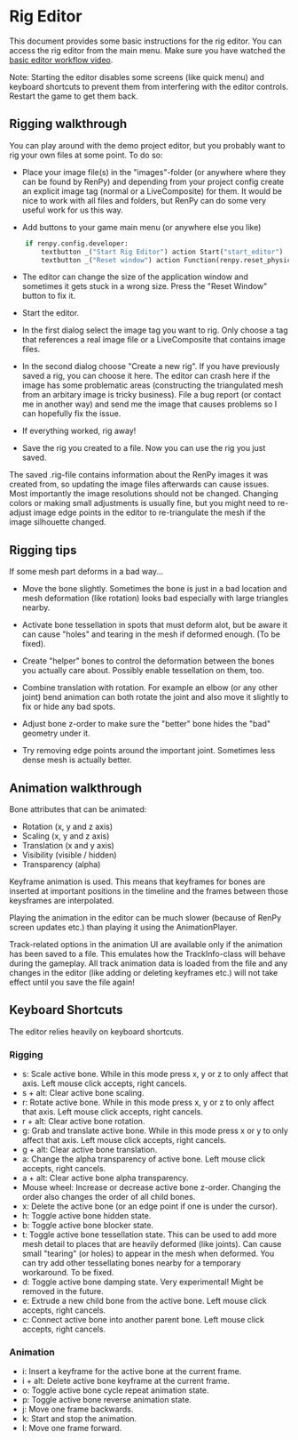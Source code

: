 
# Rig Editor

This document provides some basic instructions for the rig editor. You can access the rig editor from the main menu. Make sure you have watched the [basic editor workflow video](https://www.youtube.com/watch?v=NHJu0OYBERE).

Note: Starting the editor disables some screens (like quick menu) and keyboard shortcuts to prevent them from interfering with the editor controls. Restart the game to get them back.

## Rigging walkthrough

You can play around with the demo project editor, but you probably want to rig your own files at some point. To do so:

* Place your image file(s) in the "images"-folder (or anywhere where they can be found by RenPy) and depending from your project config create an explicit image tag (normal or a LiveComposite) for them. It would be nice to work with all files and folders, but RenPy can do some very useful work for us this way.

* Add buttons to your game main menu (or anywhere else you like)

```python
    if renpy.config.developer:
        textbutton _("Start Rig Editor") action Start("start_editor")
        textbutton _("Reset window") action Function(renpy.reset_physical_size)
```

* The editor can change the size of the application window and sometimes it gets stuck in a wrong size. Press the "Reset Window" button to fix it.

* Start the editor.

* In the first dialog select the image tag you want to rig. Only choose a tag that references a real image file or a LiveComposite that contains image files.

* In the second dialog choose "Create a new rig". If you have previously saved a rig, you can choose it here. The editor can crash here if the image has some problematic areas (constructing the triangulated mesh from an arbitary image is tricky business). File a bug report (or contact me in another way) and send me the image that causes problems so I can hopefully fix the issue.

* If everything worked, rig away!

* Save the rig you created to a file. Now you can use the rig you just saved.

The saved .rig-file contains information about the RenPy images it was created from, so updating the image files afterwards can cause issues. Most importantly the image resolutions should not be changed. Changing colors or making small adjustments is usually fine, but you might need to re-adjust image edge points in the editor to re-triangulate the mesh if the image silhouette changed.

## Rigging tips

If some mesh part deforms in a bad way...

* Move the bone slightly. Sometimes the bone is just in a bad location and mesh deformation (like rotation) looks bad especially with large triangles nearby.

* Activate bone tessellation in spots that must deform alot, but be aware it can cause "holes" and tearing in the mesh if deformed enough. (To be fixed).

* Create "helper" bones to control the deformation between the bones you actually care about. Possibly enable tessellation on them, too.

* Combine translation with rotation. For example an elbow (or any other joint) bend animation can both rotate the joint and also move it slightly to fix or hide any bad spots.

* Adjust bone z-order to make sure the "better" bone hides the "bad" geometry under it.

* Try removing edge points around the important joint. Sometimes less dense mesh is actually better.

## Animation walkthrough

Bone attributes that can be animated:

* Rotation (x, y and z axis)
* Scaling (x, y and z axis)
* Translation (x and y axis)
* Visibility (visible / hidden)
* Transparency (alpha)

Keyframe animation is used. This means that keyframes for bones are inserted at important positions in the timeline and the frames between those keysframes are interpolated.

Playing the animation in the editor can be much slower (because of RenPy screen updates etc.) than playing it using the AnimationPlayer.

Track-related options in the animation UI are available only if the animation has been saved to a file. This emulates how the TrackInfo-class will behave during the gameplay. All track animation data is loaded from the file and any changes in the editor (like adding or deleting keyframes etc.) will not take effect until you save the file again!

## Keyboard Shortcuts

The editor relies heavily on keyboard shortcuts.

### Rigging

* s: Scale active bone. While in this mode press x, y or z to only affect that axis. Left mouse click accepts, right cancels.
* s + alt: Clear active bone scaling.
* r: Rotate active bone. While in this mode press x, y or z to only affect that axis. Left mouse click accepts, right cancels.
* r + alt: Clear active bone rotation.
* g: Grab and translate active bone. While in this mode press x or y to only affect that axis. Left mouse click accepts, right cancels.
* g + alt: Clear active bone translation.
* a: Change the alpha transparency of active bone. Left mouse click accepts, right cancels.
* a + alt: Clear active bone alpha transparency.
* Mouse wheel: Increase or decrease active bone z-order. Changing the order also changes the order of all child bones.
* x: Delete the active bone (or an edge point if one is under the cursor).
* h: Toggle active bone hidden state.
* b: Toggle active bone blocker state.
* t: Toggle active bone tessellation state. This can be used to add more mesh detail to places that are heavily deformed (like joints). Can cause small "tearing" (or holes) to appear in the mesh when deformed. You can try add other tessellating bones nearby for a temporary workaround. To be fixed.
* d: Toggle active bone damping state. Very experimental! Might be removed in the future.
* e: Extrude a new child bone from the active bone. Left mouse click accepts, right cancels.
* c: Connect active bone into another parent bone. Left mouse click accepts, right cancels.

### Animation

* i: Insert a keyframe for the active bone at the current frame.
* i + alt: Delete active bone keyframe at the current frame.
* o: Toggle active bone cycle repeat animation state.
* p: Toggle active bone reverse animation state.
* j: Move one frame backwards.
* k: Start and stop the animation.
* l: Move one frame forward.


